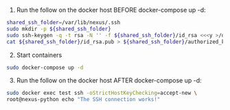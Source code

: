 1. Run the follow on the docker host BEFORE docker-compose up -d:

```sh
shared_ssh_folder=/var/lib/nexus/.ssh
sudo mkdir -p ${shared_ssh_folder}
sudo ssh-keygen -q -t rsa -N '' -f ${shared_ssh_folder}/id_rsa <<<y >/dev/null 2>&1
cat ${shared_ssh_folder}/id_rsa.pub > ${shared_ssh_folder}/authorized_keys
```

2. Start containers
```sh
sudo docker-compose up -d
```

3. Run the follow on the docker host AFTER docker-compose up -d:
```sh
sudo docker exec test ssh -oStrictHostKeyChecking=accept-new \
root@nexus-python echo "The SSH connection works!"
```